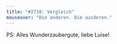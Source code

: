 ```yaml
---
title: "#2710: Vergleich"
mouseover: "Die anderen. Die ausderen."
---
```


PS:
Alles Wunderzaubergute, liebe Luise!
